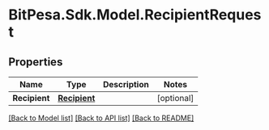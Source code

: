 
# BitPesa.Sdk.Model.RecipientRequest

## Properties

Name | Type | Description | Notes
------------ | ------------- | ------------- | -------------
**Recipient** | [**Recipient**](Recipient.md) |  | [optional] 

[[Back to Model list]](../README.md#documentation-for-models)
[[Back to API list]](../README.md#documentation-for-api-endpoints)
[[Back to README]](../README.md)

